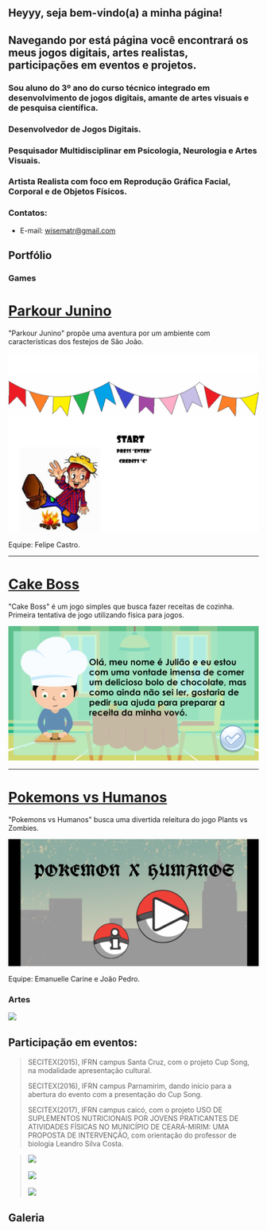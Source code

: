 ## Heyyy, seja bem-vindo(a) a minha página! 

## Navegando por está página você encontrará os meus jogos digitais, artes realistas, participações em eventos e projetos.

### Sou aluno do 3º ano do curso técnico integrado em desenvolvimento de jogos digitais, amante de artes visuais e de pesquisa científica.  
### Desenvolvedor de Jogos Digitais.
### Pesquisador Multidisciplinar em Psicologia, Neurologia e Artes Visuais.  
### Artista Realista com foco em Reprodução Gráfica Facial, Corporal e de Objetos Físicos.



### Contatos:  

*  E-mail: wisematr@gmail.com

## Portfólio  

### Games

# [Parkour Junino](https://felipecastroifrn.github.io/ParkourJunino/) 

"Parkour Junino" propõe uma aventura por um ambiente com características dos festejos de São João.

[![](ParkourJunino.PNG)](https://felipecastroifrn.github.io/ParkourJunino/) 

Equipe: Felipe Castro.

***

# [Cake Boss](https://emanuellicarine.github.io/CakeBoss/)

"Cake Boss" é um jogo simples que busca fazer receitas de cozinha.
Primeira tentativa de jogo utilizando física para jogos.

[![](cakeboss.png)](https://emanuellicarine.github.io/CakeBoss/)
***

# [Pokemons vs Humanos](https://bixcoito.github.io/Pokemon/)

"Pokemons vs Humanos" busca uma divertida releitura do jogo Plants vs Zombies.

[![](Pokemon.png)](https://bixcoito.github.io/Pokemon/) 

Equipe: Emanuelle Carine e João Pedro.


### Artes

![](.png)



## Participação em eventos:

> SECITEX(2015), IFRN campus Santa Cruz, com o projeto Cup Song, na modalidade apresentação cultural.  
>  
> SECITEX(2016), IFRN campus Parnamirim, dando início para a abertura do evento com a presentação do Cup Song.  
>
> SECITEX(2017), IFRN campus caicó, com o projeto USO DE SUPLEMENTOS NUTRICIONAIS POR JOVENS PRATICANTES
DE ATIVIDADES FÍSICAS NO MUNICÍPIO DE CEARÁ-MIRIM: UMA
PROPOSTA DE INTERVENÇÃO, com orientação do professor de biologia Leandro Silva Costa.
>
> 
>
>   

  
 > ![](.png)  
 >  
 > ![](.jpg)  
 >  
 > ![](t.1.jpg)
      
 ## Galeria  
